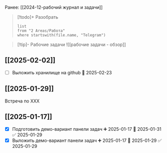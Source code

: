 Ранее: [[2024-12-рабочий журнал и задачи]]


>[!todo]+ Разобрать
>```dataview
>list
>from "2 Areas/Работа"
>where startswith(file.name, "Telegram")
>```

>[!tip]- Рабочие задачи
>![[рабочие задачи - обзор]]

## [[2025-02-02]]
- [ ] Выложить хранилище на github 📅 2025-02-23
## [[2025-01-29]]
Встреча по XXX
## [[2025-01-17]]
- [x] Подготовить демо-вариант панели задач ➕ 2025-01-17 📅 2025-01-31 ✅ 2025-01-29
- [x] Выложить демо-вариант панели задач ➕ 2025-01-17 📅 2025-01-29 ✅ 2025-01-29